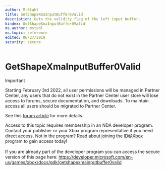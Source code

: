 ```yaml
---
author: M-Stahl
title: GetShapeXmaInputBuffer0Valid
description: Gets the validity flag of the left input buffer.
kindex: GetShapeXmaInputBuffer0Valid
ms.author: mstahl
ms.topic: reference
edited: 06/27/2019
security: secure
---
```


# GetShapeXmaInputBuffer0Valid
> [!IMPORTANT]
> Starting February 3rd 2022, all user permissions will be managed in Partner Center, any users that do not exist in the Partner Center user store will lose access to forums, secure documentation, and downloads. To maintain access all users should be migrated to Partner Center. <p></p>See this <a href="https://forums.xboxlive.com/articles/132187/breaking-change-user-access-for-forums-secure-docu.html">forum article</a> for more details.  

 Access to this topic requires membership in an NDA developer program. Contact your publisher or your Xbox program representative if you need direct access. Not in the program? Read about joining the <a href="https://www.xbox.com/Developers/id">ID@Xbox</a> program to gain access today!  <br/><br/>If you are already part of the developer program you can access the secure version of this page here: <a target="_blank" href="https://developer.microsoft.com/en-us/games/xbox/docs/gdk/getshapexmainputbuffer0valid">https://developer.microsoft.com/en-us/games/xbox/docs/gdk/getshapexmainputbuffer0valid</a>